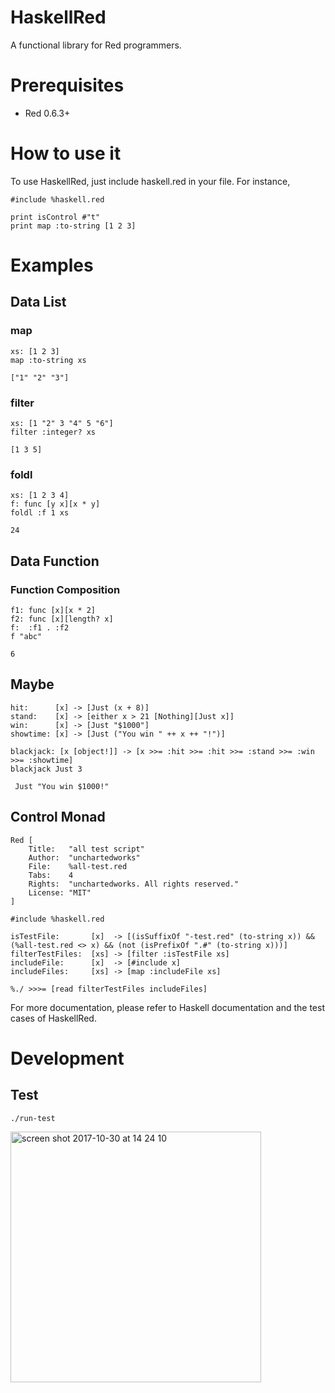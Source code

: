 # HaskellRed

A functional library for Red programmers.

# Prerequisites
- Red 0.6.3+

# How to use it
To use HaskellRed, just include haskell.red in your file.
For instance,

```
#include %haskell.red

print isControl #"t"
print map :to-string [1 2 3]
```

# Examples
## Data List
### map
```
xs: [1 2 3]
map :to-string xs
```

```
["1" "2" "3"]
```

### filter
```
xs: [1 "2" 3 "4" 5 "6"]
filter :integer? xs
```

```
[1 3 5]
```

### foldl
```
xs: [1 2 3 4]
f: func [y x][x * y]
foldl :f 1 xs
```

```
24
```

## Data Function
### Function Composition
```
f1: func [x][x * 2]
f2: func [x][length? x]
f:  :f1 . :f2
f "abc"
```
```
6
```

## Maybe
```
hit:      [x] -> [Just (x + 8)]
stand:    [x] -> [either x > 21 [Nothing][Just x]]
win:      [x] -> [Just "$1000"]
showtime: [x] -> [Just ("You win " ++ x ++ "!")]

blackjack: [x [object!]] -> [x >>= :hit >>= :hit >>= :stand >>= :win >>= :showtime]
blackjack Just 3
```

```
 Just "You win $1000!"
```

## Control Monad
```
Red [
    Title:   "all test script"
    Author:  "unchartedworks"
    File: 	 %all-test.red
    Tabs:	 4
    Rights:  "unchartedworks. All rights reserved."
    License: "MIT"
]

#include %haskell.red

isTestFile:       [x]  -> [(isSuffixOf "-test.red" (to-string x)) && (%all-test.red <> x) && (not (isPrefixOf ".#" (to-string x)))]
filterTestFiles:  [xs] -> [filter :isTestFile xs]
includeFile:      [x]  -> [#include x]
includeFiles:     [xs] -> [map :includeFile xs]

%./ >>>= [read filterTestFiles includeFiles]
```

For more documentation, please refer to Haskell documentation and the test cases of HaskellRed.

# Development
## Test
```./run-test```

<img width="401" alt="screen shot 2017-10-30 at 14 24 10" src="https://user-images.githubusercontent.com/4646838/32173165-578a69f8-bd7e-11e7-9267-f8ce070cedd9.png">
